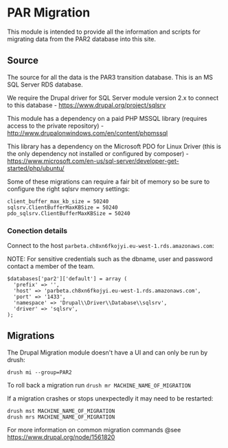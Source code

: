 # PAR Migration
This module is intended to provide all the information and scripts for migrating data from the PAR2 database into this site.

## Source
The source for all the data is the PAR3 transition database. This is an MS SQL Server RDS database.

We require the Drupal driver for SQL Server module version 2.x to connect to this database - https://www.drupal.org/project/sqlsrv

This module has a dependency on a paid PHP MSSQL library (requires access to the private repository) - http://www.drupalonwindows.com/en/content/phpmssql

This library has a dependency on the Microsoft PDO for Linux Driver (this is the only dependency not installed or configured by composer) - https://www.microsoft.com/en-us/sql-server/developer-get-started/php/ubuntu/

Some of these migrations can require a fair bit of memory so be sure to configure the right sqlsrv memory settings:
```
client_buffer_max_kb_size = 50240
sqlsrv.ClientBufferMaxKBSize = 50240
pdo_sqlsrv.ClientBufferMaxKBSize = 50240
```

### Conection details
Connect to the host `parbeta.ch8xn6fkojyi.eu-west-1.rds.amazonaws.com`:

NOTE: For sensitive credentials such as the dbname, user and password contact a member of the team.
```
$databases['par2']['default'] = array (
  'prefix' => '',
  'host' => 'parbeta.ch8xn6fkojyi.eu-west-1.rds.amazonaws.com',
  'port' => '1433',
  'namespace' => 'Drupal\\Driver\\Database\\sqlsrv',
  'driver' => 'sqlsrv',
);
```

## Migrations
The Drupal Migration module doesn't have a UI and can only be run by drush:

```
drush mi --group=PAR2
```

To roll back a migration run `drush mr MACHINE_NAME_OF_MIGRATION`

If a migration crashes or stops unexpectedly it may need to be restarted:

```
drush mst MACHINE_NAME_OF_MIGRATION
drush mrs MACHINE_NAME_OF_MIGRATION
```

For more information on common migration commands @see https://www.drupal.org/node/1561820

